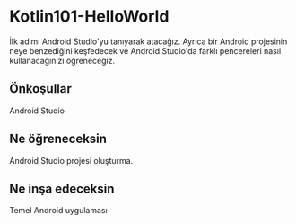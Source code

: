 # Kotlin101-HelloWorld

İlk adımı Android Studio'yu tanıyarak atacağız. Ayrıca bir Android projesinin neye benzediğini keşfedecek ve Android Studio'da farklı pencereleri nasıl kullanacağınızı öğreneceğiz.

## Önkoşullar
Android Studio

## Ne öğreneceksin
Android Studio projesi oluşturma.

## Ne inşa edeceksin
Temel Android uygulaması
